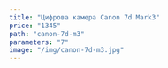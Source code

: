 ```yaml
---
title: "Цифрова камера Canon 7d Mark3"
price: "1345"
path: "canon-7d-m3"
parameters: "7"
image: "/img/canon-7d-m3.jpg"
---
```


